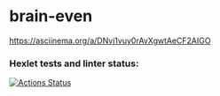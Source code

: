 # brain-even
https://asciinema.org/a/DNvj1vuy0rAvXgwtAeCF2AIGO
### Hexlet tests and linter status:
[![Actions Status](https://github.com/Marina093/frontend-project-44/workflows/hexlet-check/badge.svg)](https://github.com/Marina093/frontend-project-44/actions)
